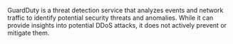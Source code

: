 GuardDuty is a threat detection service that analyzes events and network traffic to identify potential security
threats and anomalies. While it can provide insights into potential DDoS attacks, it does not actively prevent or mitigate them.